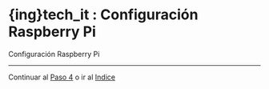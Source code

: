 # {ing}tech_it : Configuración Raspberry Pi

Configuración Raspberry Pi

--------
Continuar al  [Paso 4](./instalacion_sdk_google_assistant.md) o ir al [Indice](./index.md)